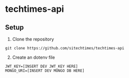 # techtimes-api

## Setup 

1. Clone the repository
```shell script
git clone https://github.com/sitechtimes/techtimes-api
```

2. Create an dotenv file
```dosini
JWT_KEY=[INSERT DEV JWT_KEY HERE]
MONGO_URI=[INSERT DEV MONGO DB HERE]
```
